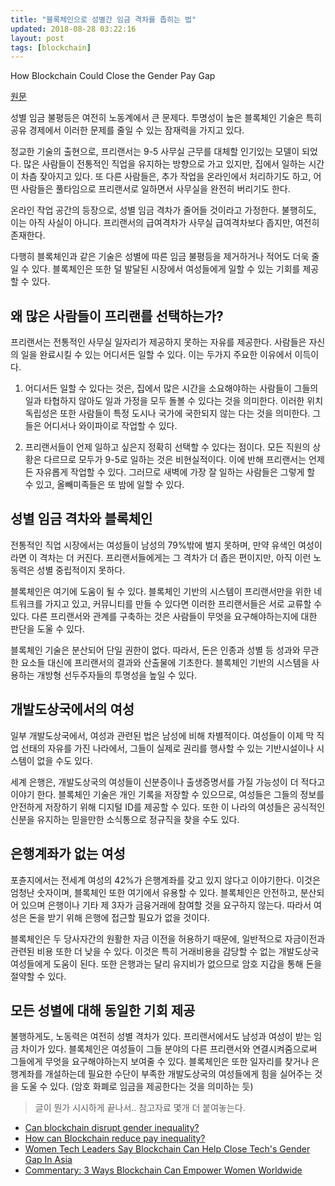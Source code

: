 ```yaml
---
title: "블록체인으로 성별간 임금 격차를 좁히는 법"
updated: 2018-08-28 03:22:16
layout: post
tags: [blockchain]
---
```


How Blockchain Could Close the Gender Pay Gap

[원문](https://www.business.com/articles/how-blockchain-could-close-the-gender-pay-gap/)

성별 임금 불평등은 여전히 노동계에서 큰 문제다. 투명성이 높은 블록체인 기술은 특히 공유 경제에서 이러한 문제를 줄일 수 있는 잠재력을 가지고 있다.

정교한 기술의 출현으로, 프리랜서는 9-5 사무실 근무를 대체할 인기있는 모델이 되었다. 많은 사람들이 전통적인 직업을 유지하는 방향으로 가고 있지만, 집에서 일하는 시간이 차츰 잦아지고 있다. 또 다른 사람들은, 추가 작업을 온라인에서 처리하기도 하고, 어떤 사람들은 풀타임으로 프리랜서로 일하면서 사무실을 완전히 버리기도 한다.

온라인 작업 공간의 등장으로, 성별 임금 격차가 줄어들 것이라고 가정한다. 불행히도, 이는 아직 사실이 아니다. 프리랜서의 급여격차가 사무실 급여격차보다 좁지만, 여전히 존재한다. 

다행히 블록체인과 같은 기술은 성별에 따른 임금 불평등을 제거하거나 적어도 더욱 줄일 수 있다. 블록체인은 또한 덜 발달된 시장에서 여성들에게 일할 수 있는 기회를 제공할 수 있다.

## 왜 많은 사람들이 프리랜를 선택하는가?

프리랜서는 전통적인 사무실 일자리가 제공하지 못하는 자유를 제공한다. 사람들은 자신의 일을 완료시킬 수 있는 어디서든 일할 수 있다. 이는 두가지 주요한 이유에서 이득이다.

1. 어디서든 일할 수 있다는 것은, 집에서 많은 시간을 소요해야하는 사람들이 그들의 일과 타협하지 않아도 일과 가정을 모두 돌볼 수 있다는 것을 의미한다. 이러한 위치 독립성은 또한 사람들이 특정 도시나 국가에 국한되지 않는 다는 것을 의미한다. 그들은 어디서나 와이파이로 작업할 수 있다.

2. 프리랜서들이 언제 일하고 싶은지 정확히 선택할 수 있다는 점이다. 모든 직원의 상황은 다르므로 모두가 9-5로 일하는 것은 비현실적이다. 이에 반해 프리랜서는 언제든 자유롭게 작업할 수 있다. 그러므로 새벽에 가장 잘 일하는 사람들은 그렇게 할 수 있고, 올빼미족들은 또 밤에 일할 수 있다.

## 성별 임금 격차와 블록체인

전통적인 직업 시장에서는 여성들이 남성의 79%밖에 벌지 못하며, 만약 유색인 여성이라면 이 격차는 더 커진다. 프리랜서들에게는 그 격차가 더 좁은 편이지만, 아직 이런 노동력은 성별 중립적이지 못하다.

블록체인은 여기에 도움이 될 수 있다. 블록체인 기반의 시스템이 프리랜서만을 위한 네트워크를 가지고 있고, 커뮤니티를 만들 수 있다면 이러한 프리랜서들은 서로 교류할 수 있다. 다른 프리랜서와 관계를 구축하는 것은 사람들이 무엇을 요구해야하는지에 대한 판단을 도울 수 있다.

블록체인 기술은 분산되어 단일 권한이 없다. 따라서, 돈은 인종과 성별 등 성과와 무관한 요소들 대신에 프리랜서의 결과와 산출물에 기초한다. 블록체인 기반의 시스템을 사용하는 개방형 선두주자들의 투명성을 높일 수 있다.

## 개발도상국에서의 여성

일부 개발도상국에서, 여성과 관련된 법은 남성에 비해 차별적이다. 여성들이 이제 막 직업 선태의 자유를 가진 나라에서, 그들이 실제로 권리를 행사할 수 있는 기반시설이나 시스템이 없을 수도 있다. 

세계 은행은, 개발도상국의 여성들이 신분증이나 출생증명서를 가질 가능성이 더 적다고 이야기 한다. 블록체인 기술은 개인 기록을 저장할 수 있으므로, 여성들은 그들의 정보를 안전하게 저장하기 위해 디지털 ID를 제공할 수 있다. 또한 이 나라의 여성들은 공식적인 신분을 유지하는 믿을만한 소식통으로 정규직을 찾을 수도 있다.

## 은행계좌가 없는 여성

포츈지에서는 전세계 여성의 42%가 은행계좌를 갖고 있지 않다고 이야기한다. 이것은 엄청난 숫자이며, 블록체인 또한 여기에서 유용할 수 있다. 블록체인은 안전하고, 분산되어 있으며 은행이나 기타 제 3자가 금융거래에 참여할 것을 요구하지 않는다. 따라서 여성은 돈을 받기 위해 은행에 접근할 필요가 없을 것이다.

블록체인은 두 당사자간의 원활한 자금 이전을 허용하기 때문에, 일반적으로 자금이전과 관련된 비용 또한 더 낮을 수 있다. 이것은 특히 거래비용을 감당할 수 없는 개발도상국 여성들에게 도움이 된다. 또한 은행과는 달리 유지비가 없으므로 암호 지갑을 통해 돈을 절약할 수 있다.

## 모든 성별에 대해 동일한 기회 제공

불행하게도, 노동력은 여전히 성별 격차가 있다. 프리랜서에서도 남성과 여성이 받는 임금 차이가 있다. 블록체인은 여성들이 그들 분야의 다른 프리랜서와 연결시켜줌으로써 그들에게 무엇을 요구해야하는지 보여줄 수 있다. 블록체인은 또한 일자리를 찾거나 은행계좌를 개설하는데 필요한 수단이 부족한 개발도상국의 여성들에게 힘을 실어주는 것을 도울 수 있다. (암호 화폐로 임금을 제공한다는 것을 의미하는 듯)

> 글이 뭔가 시시하게 끝나서.. 참고자료 몇개 더 붙여놓는다.

- [Can blockchain disrupt gender inequality?](http://blogs.worldbank.org/psd/can-blockchain-disrupt-gender-inequality)
- [How can Blockchain reduce pay inequality?](https://medium.com/@ianbondw/how-can-blockchain-reduce-pay-inequality-c26bd89725ff)
- [Women Tech Leaders Say Blockchain Can Help Close Tech's Gender Gap In Asia](https://www.forbes.com/sites/chynes/2018/03/29/women-tech-leaders-say-blockchain-can-help-close-techs-gender-gap-in-asia/#3c127e5d7173)
- [Commentary: 3 Ways Blockchain Can Empower Women Worldwide](http://fortune.com/2018/02/13/blockchain-bitcoin-cryptocurrency-womens-rights/)